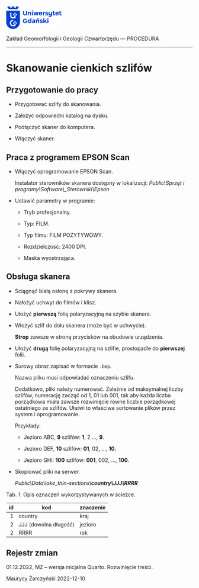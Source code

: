 
<div fig-alt="Logo: Uniwersytet Gdański" fig-align="left">

[<img src="images/log-ug_pl.png" width="150" />](https://geomorfologia.ug.edu.pl)

</div>

Zakład Geomorfologii i Geologii Czwartorzędu — PROCEDURA

------------------------------------------------------------------------

# Skanowanie cienkich szlifów

## Przygotowanie do pracy

- Przygotować szlify do skanowania.

- Założyć odpowiedni katalog na dysku.

- Podłączyć skaner do komputera.

- Włączyć skaner.

## Praca z programem EPSON Scan

- Włączyć oprogramowanie EPSON Scan.

  Instalator sterowników skanera dostępny w lokalizacji: *Public\Sprzęt
  i programy\Software\\\_Sterowniki\Epson*

- Ustawić parametry w programie:

  - Tryb profesjonalny.

  - Typ: FILM.

  - Typ filmu: FILM POZYTYWOWY.

  - Rozdzielczość: 2400 DPI.

  - Maska wyostrzająca.

## Obsługa skanera

- Ściągnąć białą osłonę z pokrywy skanera.

- Nałożyć uchwyt do filmów i klisz.

- Ułożyć **pierwszą** folię polaryzacyjną na szybie skanera.

- Włożyć szlif do dołu skanera (może być w uchwycie).

  **Strop** zawsze w stronę przycisków na obudowie urządzenia.

- Ułożyć **drugą** folię polaryzacyjną na szlifie, prostopadle do
  **pierwszej** folii.

- Surowy obraz zapisać w formacie `.bmp`.

  Nazwa pliku musi odpowiadać oznaczeniu szlifu.

  Dodatkowo, pliki należy numerować. Zależnie od maksymalnej liczby
  szlifów, numerację zacząć od 1, 01 lub 001, tak aby każda liczba
  porządkowa miała zawsze rozwinięcie równe liczbie porządkowej
  ostatniego ze szlifów. Ułatwi to właściwe sortowanie plików przez
  system i oprogramowanie.

  Przykłady:

  - Jezioro ABC, **9** szlifów: **1**, 2 …, **9**.

  - Jezioro DEF, **10** szlifów: **01**, 02, …, **10.**

  - Jezioro GHI: **100** szlifów: **001**, 002, …, **100**.

- Skopiować pliki na serwer.

  *Public\Data\lake_thin-sections\\**country\JJJ\RRRR***

Tab. 1. Opis oznaczeń wykorzystywanych w ścieżce.

|  id | kod                   | znaczenie |
|----:|-----------------------|-----------|
|   1 | country               | kraj      |
|   2 | JJJ (dowolna długość) | jezioro   |
|   2 | RRRR                  | rok       |

## Rejestr zmian

01.12.2022, MZ – wersja inicjalna Quarto. Rozwinięcie treści.

Maurycy Żarczyński 2022-12-10

